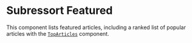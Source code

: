 # Subressort Featured

This component lists featured articles, including a ranked list of popular articles with the [`TopArticles`](/styleguide/components/top-articles) component.

